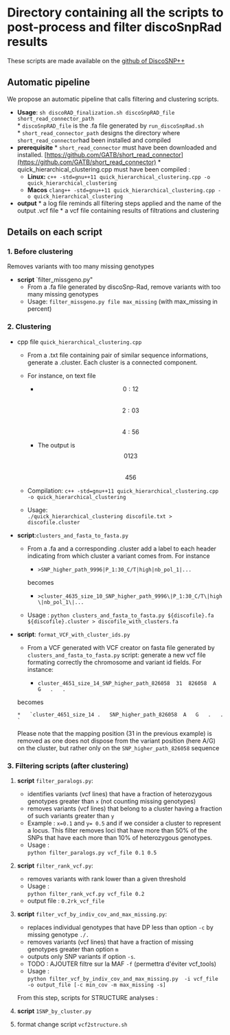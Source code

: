 # Directory containing all the scripts to post-process and filter discoSnpRad results
   
These scripts are made available on the [github of DiscoSNP++](https://github.com/GATB/DiscoSnp)

## Automatic pipeline   
We propose an automatic pipeline that calls filtering and clustering scripts.   

   *  **Usage**: `sh discoRAD_finalization.sh discoSnpRAD_file  short_read_connector_path`   
   	* `discoSnpRAD_file` is the .fa file generated by `run_discoSnpRad.sh`   
	* `short_read_connector_path` designs the directory where `short_read_connector`had been installed and compiled
   * **prerequisite**
   	* `short_read_connector` must have been downloaded and installed. [https://github.com/GATB/short_read_connector](https://github.com/GATB/short_read_connector)
	* quick_hierarchical_clustering.cpp must have been compiled :
		* **Linux:** `c++ -std=gnu++11 quick_hierarchical_clustering.cpp -o quick_hierarchical_clustering`
		* **Macos**  `clang++ -std=gnu++11 quick_hierarchical_clustering.cpp -o quick_hierarchical_clustering`
   * **output**
   	* a log file reminds all filtering steps applied and the name of the output .vcf file
	* a vcf file containing results of filtrations and clustering
	
## Details on each script   
### 1. Before clustering   
  Removes variants with too many missing genotypes   
  
  *  **script** `filter_missgeno.py"
  	 * From a .fa file generated by discoSnp-Rad, remove variants with too many missing genotypes 
	 * Usage: 
	 `filter_missgeno.py file max_missing` (with max_missing in percent)

### 2. Clustering   
  * cpp file `quick_hierarchical_clustering.cpp`

      *  From a .txt file containing pair of similar sequence informations, generate a .cluster. Each cluster is a connected component.

      *  For instance, on text file

          *   $$0:1 2$$  
              $$2:0 3$$  
              $$4:5 6$$

          *   The output is  
              $$0 1 2 3$$  
              $$4 5 6$$

      *   Compilation: `c++ -std=gnu++11 quick_hierarchical_clustering.cpp -o quick_hierarchical_clustering `

      *  Usage:     
      `./quick_hierarchical_clustering discofile.txt > discofile.cluster`   
  *   **script**:`clusters_and_fasta_to_fasta.py`

      *   From a .fa and a corresponding .cluster add a label to each header indicating from which cluster a variant comes from.  For instance

          *   `>SNP_higher_path_9996|P_1:30_C/T|high|nb_pol_1|...` 
	     
          becomes

          *   `>cluster_4635_size_10_SNP_higher_path_9996\|P_1:30_C/T\|high\|nb_pol_1\|...`

      *   Usage : `python clusters_and_fasta_to_fasta.py ${discofile}.fa ${discofile}.cluster > discofile_with_clusters.fa`   
  *   **script**: `format_VCF_with_cluster_ids.py`
      *   From a VCF generated with VCF creator on fasta file generated by `clusters_and_fasta_to_fasta.py` script: generate a new vcf file formating correctly the chromosome and variant id fields. For instance:

          *   `cluster_4651_size_14_SNP_higher_path_826058	31	826058	A	G	.	.	`
	     
	     becomes

          *   `cluster_4651_size_14	.	SNP_higher_path_826058	A	G	.	.	`
	     
	     Please note that the mapping position (31 in the previous example) is removed as one does not dispose from the variant position (here A/G) on the cluster, but rather only on the `SNP_higher_path_826058` sequence
	     
	     
	 

### 3. **Filtering scripts** (after clustering)   

   1. **script** `filter_paralogs.py`:
       * identifies variants (vcf lines) that have a fraction of heterozygous genotypes greater than `x` (not counting missing genotypes)
       * removes variants (vcf lines) that belong to a cluster having a fraction of such variants greater than `y`
       * Example : `x=0.1` and `y= 0.5` and if we consider a cluster to represent a locus. This filter removes loci that have more than 50% of the SNPs that have each more than 10% of heterozygous genotypes.
       * Usage :   
       `python filter_paralogs.py vcf_file 0.1 0.5`

   2. **script** `filter_rank_vcf.py`:
       * removes variants with rank lower than a given threshold
       * Usage :  
       `python filter_rank_vcf.py vcf_file 0.2`
       * output file : `0.2rk_vcf_file`


   3. **script** `filter_vcf_by_indiv_cov_and_max_missing.py`:
       * replaces individual genotypes that have DP less than option `-c` by missing genotype `./.`
       * removes variants (vcf lines) that have a fraction of missing genotypes greater than option `m` 
       * outputs only SNP variants if option `-s`. 
       * TODO : AJOUTER filtre sur la MAF `-f` (permettra d'éviter vcf_tools) 
       * Usage :    
       `python filter_vcf_by_indiv_cov_and_max_missing.py  -i vcf_file -o output_file [-c min_cov -m max_missing -s] `

       From this step, scripts for STRUCTURE analyses :

   4. **script** `1SNP_by_cluster.py`

   5. format change script `vcf2structure.sh`

<!---
== Clustering full process ==
-----------------------------

`ls ${discofile}.fa > ${discofile}.fof  `

`short_read_connector.sh -b ${discofile}.fa -q ${discofile}.fof -s 0 -k ${k} -a
1 -l -p ${discofile}.txt`

`./quick_hierarchical_clustering ${discofile}.txt > ${discofile}.cluster`

`python3 clusters_and_fasta_to_fasta.py ${discofile}.fa ${discofile}.cluster >
${discofile}_with_clusters.fa`

`run_VCF_creator.sh -p ${discofile}_with_clusters.fa
-o ${discofile}_with_clusters.vcf`

**NB**: Then the `${discofile}_with_clusters.vcf` can be simply sorted to put
together variants from each cluster.

**Sources**:

`short_read_connector.sh` from <https://github.com/GATB/short_read_connector>

`run_VCF_creator.sh` from <https://github.com/GATB/DiscoSnp> (scripts directory)
-->
